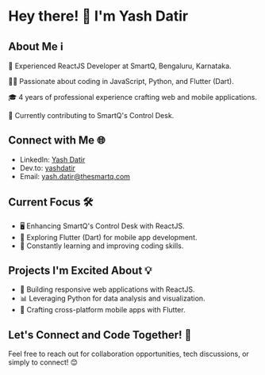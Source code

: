 # Hey there! 👋 I'm Yash Datir

## About Me ℹ️

🚀 Experienced ReactJS Developer at SmartQ, Bengaluru, Karnataka.

👨‍💻 Passionate about coding in JavaScript, Python, and Flutter (Dart).

🎓 4 years of professional experience crafting web and mobile applications.

🔧 Currently contributing to SmartQ's Control Desk.

## Connect with Me 🌐

- LinkedIn: [Yash Datir](https://www.linkedin.com/in/yash-datir/)
- Dev.to: [yashdatir](https://dev.to/yashdatir)
- Email: yash.datir@thesmartq.com

## Current Focus 🛠️

- 🖥️ Enhancing SmartQ's Control Desk with ReactJS.
- 📱 Exploring Flutter (Dart) for mobile app development.
- 🌟 Constantly learning and improving coding skills.

## Projects I'm Excited About 💡

- 🚀 Building responsive web applications with ReactJS.
- 📊 Leveraging Python for data analysis and visualization.
- 📱 Crafting cross-platform mobile apps with Flutter.

## Let's Connect and Code Together! 🤝

Feel free to reach out for collaboration opportunities, tech discussions, or simply to connect! 😊
